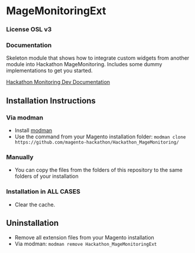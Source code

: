 MageMonitoringExt
=================

### License OSL v3

### Documentation

Skeleton module that shows how to integrate custom widgets from another module into Hackathon MageMonitoring.
Includes some dummy implementations to get you started.

[Hackathon Monitoring Dev Documentation](https://github.com/magento-hackathon/Hackathon_MageMonitoring/tree/master/doc)

Installation Instructions
-------------------------

### Via modman

- Install [modman](https://github.com/colinmollenhour/modman)
- Use the command from your Magento installation folder: `modman clone https://github.com/magento-hackathon/Hackathon_MageMonitoring/`

### Manually
- You can copy the files from the folders of this repository to the same folders of your installation

### Installation in ALL CASES
* Clear the cache.

Uninstallation
--------------
* Remove all extension files from your Magento installation
* Via modman: `modman remove Hackathon_MageMonitoringExt`
